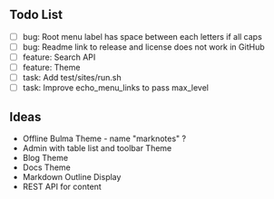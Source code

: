 ## Todo List

* [ ] bug: Root menu label has space between each letters if all caps
* [ ] bug: Readme link to release and license does not work in GitHub
* [ ] feature: Search API
* [ ] feature: Theme
* [ ] task: Add test/sites/run.sh
* [ ] task: Improve echo_menu_links to pass max_level

## Ideas

* Offline Bulma Theme - name "marknotes" ?
* Admin with table list and toolbar Theme
* Blog Theme
* Docs Theme
* Markdown Outline Display
* REST API for content
